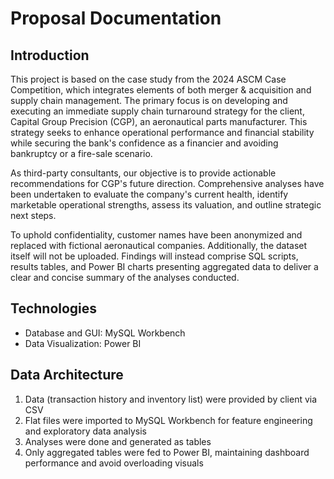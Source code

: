 # Proposal Documentation

## Introduction
This project is based on the case study from the 2024 ASCM Case Competition, which integrates elements of both merger & acquisition and supply chain management. The primary focus is on developing and executing an immediate supply chain turnaround strategy for the client, Capital Group Precision (CGP), an aeronautical parts manufacturer. This strategy seeks to enhance operational performance and financial stability while securing the bank's confidence as a financier and avoiding bankruptcy or a fire-sale scenario.

As third-party consultants, our objective is to provide actionable recommendations for CGP's future direction. Comprehensive analyses have been undertaken to evaluate the company's current health, identify marketable operational strengths, assess its valuation, and outline strategic next steps.

To uphold confidentiality, customer names have been anonymized and replaced with fictional aeronautical companies. Additionally, the dataset itself will not be uploaded. Findings will instead comprise SQL scripts, results tables, and Power BI charts presenting aggregated data to deliver a clear and concise summary of the analyses conducted.

## Technologies
- Database and GUI: MySQL Workbench
- Data Visualization: Power BI

## Data Architecture

1. Data (transaction history and inventory list) were provided by client via CSV
2. Flat files were imported to MySQL Workbench for feature engineering and exploratory data analysis
3. Analyses were done and generated as tables
4. Only aggregated tables were fed to Power BI, maintaining dashboard performance and avoid overloading visuals
